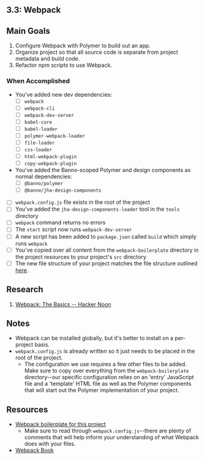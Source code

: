 ## 3.3: Webpack
## Main Goals
1. Configure Webpack with Polymer to build out an app.
2. Organize project so that all source code is separate from project metadata and build code.
3. Refactor npm scripts to use Webpack.
### When Accomplished
- You've added new dev dependencies:
  - [ ] `webpack`
  - [ ] `webpack-cli`
  - [ ] `webpack-dev-server`
  - [ ] `babel-core`
  - [ ] `babel-loader`
  - [ ] `polymer-webpack-loader`
  - [ ] `file-loader`
  - [ ] `css-loader`
  - [ ] `html-webpack-plugin`
  - [ ] `copy-webpack-plugin`
- You've added the Banno-scoped Polymer and design components as normal dependencies:
  - [ ] `@banno/polymer`
  - [ ] `@banno/jha-design-components`
- [ ] `webpack.config.js` file exists in the root of the project
- [ ] You've added the `jha-design-components-loader` tool in the `tools` directory
- [ ] `webpack` command returns no errors
- [ ] The `start` script now runs `webpack-dev-server`
- [ ] A new script has been added to `package.json` called `build` which simply runs `webpack`
- [ ] You've copied over all content from the `webpack-boilerplate` directory in the project resources to your project's `src` directory
- [ ] The new file structure of your project matches the file structure outlined [here](https://github.com/Banno/ux-intern-onboarding/blob/master/resources/specs/unit-3.3-project-structure.md).
## Research
1. [Webpack: The Basics -- Hacker Noon](https://hackernoon.com/webpack-the-basics-2712a7ad640b)

## Notes
- Webpack can be installed globally, but it's better to install on a per-project basis.
- `webpack.config.js` is already written so it just needs to be placed in the root of the project.
  - The configuration we use requires a few other files to be added. Make sure to copy over everything from the `webpack-boilerplate` directory--our specific configuration relies on an 'entry' JavaScript file and a 'template' HTML file as well as the Polymer components that will start out the Polymer implementation of your project.
## Resources
- [Webpack boilerplate for this project](https://github.com/Banno/ux-intern-onboarding/tree/master/resources/webpack-boilerplate)
  - Make sure to read through `webpack.config.js`--there are plenty of comments that will help inform your understanding of what Webpack does with your files.
- [Webpack Book](https://survivejs.com/webpack/introduction/)